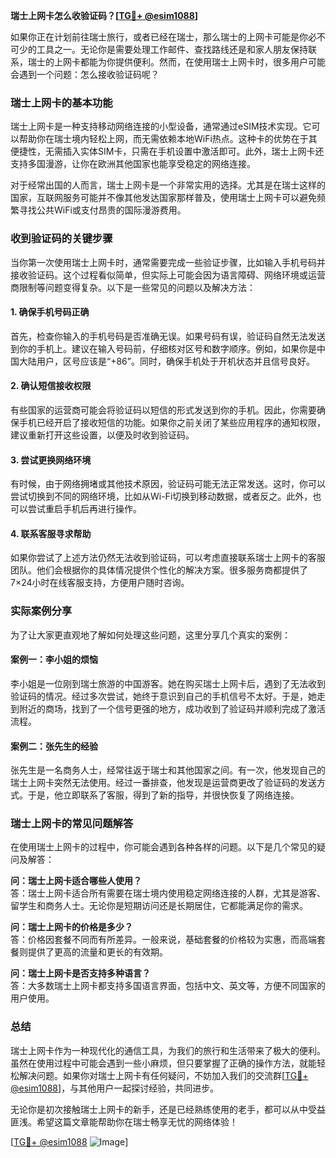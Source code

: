 **瑞士上网卡怎么收验证码？[[TG💪+ @esim1088](https://t.me/s/esim1088)]**

如果你正在计划前往瑞士旅行，或者已经在瑞士，那么瑞士的上网卡可能是你必不可少的工具之一。无论你是需要处理工作邮件、查找路线还是和家人朋友保持联系，瑞士的上网卡都能为你提供便利。然而，在使用瑞士上网卡时，很多用户可能会遇到一个问题：怎么接收验证码呢？

### 瑞士上网卡的基本功能

瑞士上网卡是一种支持移动网络连接的小型设备，通常通过eSIM技术实现。它可以帮助你在瑞士境内轻松上网，而无需依赖本地WiFi热点。这种卡的优势在于其便捷性，无需插入实体SIM卡，只需在手机设置中激活即可。此外，瑞士上网卡还支持多国漫游，让你在欧洲其他国家也能享受稳定的网络连接。

对于经常出国的人而言，瑞士上网卡是一个非常实用的选择。尤其是在瑞士这样的国家，互联网服务可能并不像其他发达国家那样普及，使用瑞士上网卡可以避免频繁寻找公共WiFi或支付昂贵的国际漫游费用。

### 收到验证码的关键步骤

当你第一次使用瑞士上网卡时，通常需要完成一些验证步骤，比如输入手机号码并接收验证码。这个过程看似简单，但实际上可能会因为语言障碍、网络环境或运营商限制等问题变得复杂。以下是一些常见的问题以及解决方法：

#### 1. **确保手机号码正确**
首先，检查你输入的手机号码是否准确无误。如果号码有误，验证码自然无法发送到你的手机上。建议在输入号码前，仔细核对区号和数字顺序。例如，如果你是中国大陆用户，区号应该是“+86”。同时，确保手机处于开机状态并且信号良好。

#### 2. **确认短信接收权限**
有些国家的运营商可能会将验证码以短信的形式发送到你的手机。因此，你需要确保手机已经开启了接收短信的功能。如果你之前关闭了某些应用程序的通知权限，建议重新打开这些设置，以便及时收到验证码。

#### 3. **尝试更换网络环境**
有时候，由于网络拥堵或其他技术原因，验证码可能无法正常发送。这时，你可以尝试切换到不同的网络环境，比如从Wi-Fi切换到移动数据，或者反之。此外，也可以尝试重启手机后再进行操作。

#### 4. **联系客服寻求帮助**
如果你尝试了上述方法仍然无法收到验证码，可以考虑直接联系瑞士上网卡的客服团队。他们会根据你的具体情况提供个性化的解决方案。很多服务商都提供了7×24小时在线客服支持，方便用户随时咨询。

### 实际案例分享

为了让大家更直观地了解如何处理这些问题，这里分享几个真实的案例：

#### 案例一：李小姐的烦恼
李小姐是一位刚到瑞士旅游的中国游客。她在购买瑞士上网卡后，遇到了无法收到验证码的情况。经过多次尝试，她终于意识到自己的手机信号不太好。于是，她走到附近的商场，找到了一个信号更强的地方，成功收到了验证码并顺利完成了激活流程。

#### 案例二：张先生的经验
张先生是一名商务人士，经常往返于瑞士和其他国家之间。有一次，他发现自己的瑞士上网卡突然无法使用。经过一番排查，他发现是运营商更改了验证码的发送方式。于是，他立即联系了客服，得到了新的指导，并很快恢复了网络连接。

### 瑞士上网卡的常见问题解答

在使用瑞士上网卡的过程中，你可能会遇到各种各样的问题。以下是几个常见的疑问及解答：

**问：瑞士上网卡适合哪些人使用？**  
答：瑞士上网卡适合所有需要在瑞士境内使用稳定网络连接的人群，尤其是游客、留学生和商务人士。无论你是短期访问还是长期居住，它都能满足你的需求。

**问：瑞士上网卡的价格是多少？**  
答：价格因套餐不同而有所差异。一般来说，基础套餐的价格较为实惠，而高端套餐则提供了更高的流量和更长的有效期。

**问：瑞士上网卡是否支持多种语言？**  
答：大多数瑞士上网卡都支持多国语言界面，包括中文、英文等，方便不同国家的用户使用。

### 总结

瑞士上网卡作为一种现代化的通信工具，为我们的旅行和生活带来了极大的便利。虽然在使用过程中可能会遇到一些小麻烦，但只要掌握了正确的操作方法，就能轻松解决问题。如果你对瑞士上网卡有任何疑问，不妨加入我们的交流群[[TG💪+ @esim1088](https://t.me/s/esim1088)]，与其他用户一起探讨经验，共同进步。

无论你是初次接触瑞士上网卡的新手，还是已经熟练使用的老手，都可以从中受益匪浅。希望这篇文章能帮助你在瑞士畅享无忧的网络体验！

[[TG💪+ @esim1088](https://t.me/s/esim1088) ![Image](https://i.postimg.cc/4NQfJmqS/Snipaste-2025-05-13-00-14-12.png)]